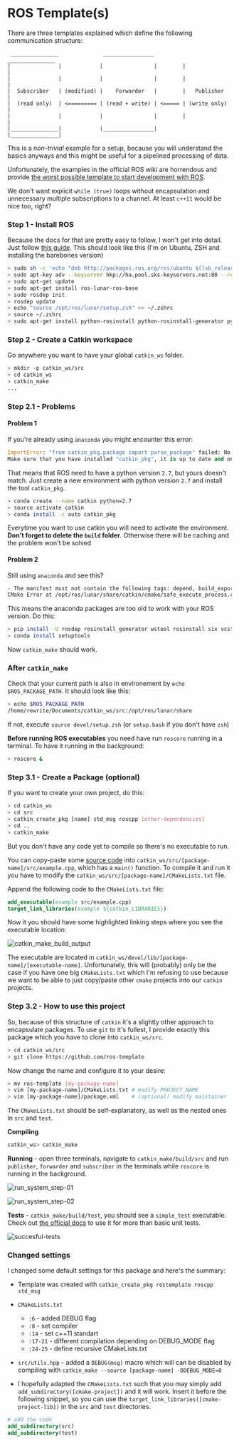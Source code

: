 # ROS Template(s)

There are three templates explained which define the following communication structure:

```
 _______________              ________________          _______________
|               |            |                |        |               |
|               |            |                |        |               |
|  Subscriber   | (modified) |    Forwarder   |        |   Publisher   |
|  (read only)  | <========= | (read + write) | <===== | (write only)  |
|               |            |                |        |               |
|_______________|            |________________|        |_______________|
```

This is a *non-trivial* example for a setup, because you will understand the basics anyways and this might be useful for a pipelined processing of data.

Unfortunately, the examples in the official ROS wiki are horrendous and provide [the worst possible template to start development with ROS](http://wiki.ros.org/ROS/Tutorials/WritingPublisherSubscriber%28c%2B%2B%29).

We don't want explicit `while (true)` loops without encapsulation and unnecessary multiple subscriptions to a channel. At least `c++11` would be nice too, right?

### Step 1 - Install ROS

Because the docs for that are pretty easy to follow, I won't get into detail. Just follow [this guide](http://wiki.ros.org/lunar/Installation). This should look like this (I'm on Ubuntu, ZSH and installing the barebones version)

```bash
> sudo sh -c 'echo "deb http://packages.ros.org/ros/ubuntu $(lsb_release -sc) main" > /etc/apt/sources.list.d/ros-latest.list'
> sudo apt-key adv --keyserver hkp://ha.pool.sks-keyservers.net:80 --recv-key 421C365BD9FF1F717815A3895523BAEEB01FA116
> sudo apt-get update
> sudo apt-get install ros-lunar-ros-base
> sudo rosdep init
> rosdep update
> echo "source /opt/ros/lunar/setup.zsh" >> ~/.zshrc
> source ~/.zshrc
> sudo apt-get install python-rosinstall python-rosinstall-generator python-wstool build-essential
```

### Step 2 - Create a Catkin workspace

Go anywhere you want to have your global `catkin_ws` folder.

```bash
> mkdir -p catkin_ws/src
> cd catkin_ws
> catkin_make
...
```

### Step 2.1 - Problems

#### Problem 1

If you're already using `anaconda` you might encounter this error:

```python
ImportError: "from catkin_pkg.package import parse_package" failed: No module named 'catkin_pkg'
Make sure that you have installed "catkin_pkg", it is up to date and on the PYTHONPATH.
```

That means that ROS need to have a python version `2.7`, but yours doesn't match. Just create a new environment with python version `2.7` and install the tool `catkin_pkg`.

```bash
> conda create --name catkin python=2.7
> source activate catkin
> conda install -c auto catkin_pkg
```

Everytime you want to use catkin you will need to activate the environment. **Don't forget to delete the `build` folder**. Otherwise there will be caching and the problem won't be solved 

#### Problem 2

Still using `anaconda` and see this?

```bash
- The manifest must not contain the following tags: depend, build_export_depend, buildtool_export_depend
CMake Error at /opt/ros/lunar/share/catkin/cmake/safe_execute_process.cmake:11 (message):
```

This means the anaconda packages are too old to work with your ROS version. Do this:

```bash
> pip install -U rosdep rosinstall_generator wstool rosinstall six vcstools
> conda install setuptools
```

Now `catkin_make` should work.

### After `catkin_make`

Check that your current path is also in environement by `echo $ROS_PACKAGE_PATH`. It should look like this:

```bash
> echo $ROS_PACKAGE_PATH
/home/rewrite/Documents/catkin_ws/src:/opt/ros/lunar/share
```

If not, execute `source devel/setup.zsh` (or `setup.bash` if you don't have `zsh`)

**Before running ROS executables** you need have run `roscore` running in a terminal. To have it running in the background:

```bash
> roscore &
```

### Step 3.1 - Create a Package (optional)

If you want to create your own project, do this:

```bash
> cd catkin_ws
> cd src
> catkin_create_pkg [name] std_msg roscpp [other-dependencies]
> cd ..
> catkin_make
```

But you don't have any code yet to compile so there's no executable to run.

You can copy-paste some [source code](https://raw.githubusercontent.com/ros/ros_tutorials/kinetic-devel/roscpp_tutorials/talker/talker.cpp) into `catkin_ws/src/[package-name]/src/example.cpp`, which has a `main()` function.
To compile it and run it you have to modify the `catkin_ws/src/[package-name]/CMakeLists.txt` file.

Append the following code to the `CMakeLists.txt` file:

```cmake
add_executable(example src/example.cpp)
target_link_libraries(example ${catkin_LIBRARIES})
```

Now it you should have some highlighted linking steps where you see the executable location:

![catkin_make_build_output](./images/catkin_make_build_output.png)

The executable are located in `catkin_ws/devel/lib/[package-name]/[executable-name]`. Unfortunately, this will (probably) only be the case if you have one big `CMakeLists.txt` which I'm refusing to use because we want to be able to just copy/paste other `cmake` projects into our `catkin` projects. 

### Step 3.2 - How to use this project

So, because of this structure of `catkin` it's a slightly other approach to encapsulate packages. To use `git` to it's fullest, I provide exactly this package which you have to clone into `catkin_ws/src`.

```bash
> cd catkin_ws/src
> git clone https://github.com/ros-template
```

Now change the name and configure it to your desire:

```bash
> mv ros-template [my-package-name]
> vim [my-package-name]/CMakeLists.txt # modify PROJECT_NAME
> vim [my-package-name]/package.xml    # (optional) modify maintainer
```

The `CMakeLists.txt` should be self-explanatory, as well as the nested ones in `src` and `test`.

**Compiling**

```bash
catkin_ws> catkin_make
```

**Running** - open three terminals, navigate to `catkin_make/build/src` and run `publisher`, `forwarder` and `subscriber` in the terminals while `roscore` is running in the background.

![run_system_step-01](./images/run_system_step-01.png)

![run_system_step-02](./images/run_system_step-02.png)

**Tests** - `catkin_make/build/test`, you should see a `simple_test` executable. Check out [the official docs](https://github.com/catchorg/Catch2) to use it for more than basic unit tests.

![succesful-tests](./images/test-successful.png)

### Changed settings

I changed some default settings for this package and here's the summary:

*  Template was created with `catkin_create_pkg rostemplate roscpp std_msg`

* `CMakeLists.txt`
    * `:6` - added DEBUG flag
    * `:8` - set compiler
    * `:14` - set c++11 standart
    * `:17-21` - different compilation depending on DEBUG_MODE flag
    * `:24-25` - define recursive CMakeLists.txt

* `src/utils.hpp` - added a `DEBUG(msg)` macro which will can be disabled by compiling with `catkin_make --source [package-name] -DDEBUG_MODE=0`

* I hopefully adapted the `CMakeLists.txt` such that you may simply add `add_subdirectory([cmake-project])` and it will work. Insert it before the following snippet, so you can use the `target_link_libraries([cmake-project-lib])` in the `src` and `test` directories.

```cmake
# add the code
add_subdirectory(src)
add_subdirectory(test)
```

